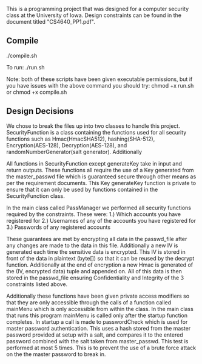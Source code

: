 This is a programming project that was designed for a computer security class at the University of Iowa. Design constraints can be found in the document titled "CS4640_PP1.pdf".

## Compile
./compile.sh

To run:
./run.sh

Note: both of these scripts have been given executable permissions, but if you have issues with the above command you should try:
chmod +x run.sh
or
chmod +x compile.sh

## Design Decisions

We chose to break the files up into two classes to handle this project. SecurityFunction is a class containing the functions used for all security functions such as Hmac(HmacSHA512), hashing(SHA-512), Encryption(AES-128), Decryption(AES-128), and randomNumberGenerator(salt generator). Additionally

All functions in SecurityFunction except generateKey take in input and return outputs. These functions all require the use of a Key generated from the master_passwd file which is guaranteed secure through other means as per the requirement documents. This Key generateKey function is private to ensure that it can only be used by functions contained in the SecurityFunction class.

In the main class called PassManager we performed all security functions required by the constraints. These were:
    1.) Which accounts you have registered for
    2.) Usernames of any of the accounts you have registered for
    3.) Passwords of any registered accounts

These guarantees are met by encrypting all data in the passwd_file after any changes are made to the data in this file. Additionally a new IV is generated each time the sensitive data is encrypted. This IV is stored in front of the data in plaintext (byte[]) so that it can be reused by the decrypt function. Additionally at the end of encryption a new Hmac is generated of the (IV, encrypted data) tuple and appended on. All of this data is then stored in the passwd_file ensuring Confidentiality and Integrity of the 3 constraints listed above.

Additionally these functions have been given private access modifiers so that they are only accessible through the calls of a function called mainMenu which is only accessible from within the class. In the main class that runs this program mainMenu is called only after the startup function completes. In startup a call is made to passwordCheck which is used for master password authentication. This uses a hash stored from the master password provided at setup with a salt, and compares it to the entered password combined with the salt taken from master_passwd. This test is performed at most 5 times. This is to prevent the use of a brute force attack on the the master password to break in.

